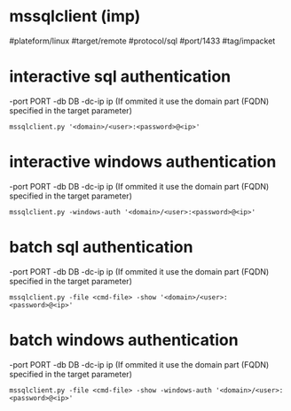# mssqlclient (imp)
#plateform/linux  #target/remote  #protocol/sql  #port/1433 #tag/impacket

# interactive sql authentication
 -port PORT
 -db DB
 -dc-ip ip (If ommited it use the domain part (FQDN) specified in the target parameter)
```
mssqlclient.py '<domain>/<user>:<password>@<ip>'
```

# interactive windows authentication
 -port PORT
 -db DB
 -dc-ip ip (If ommited it use the domain part (FQDN) specified in the target parameter)
```
mssqlclient.py -windows-auth '<domain>/<user>:<password>@<ip>' 
```

# batch sql authentication
 -port PORT
 -db DB
 -dc-ip ip (If ommited it use the domain part (FQDN) specified in the target parameter)
```
mssqlclient.py -file <cmd-file> -show '<domain>/<user>:<password>@<ip>'
```

# batch windows authentication
 -port PORT
 -db DB
 -dc-ip ip (If ommited it use the domain part (FQDN) specified in the target parameter)
```
mssqlclient.py -file <cmd-file> -show -windows-auth '<domain>/<user>:<password>@<ip>'
```
